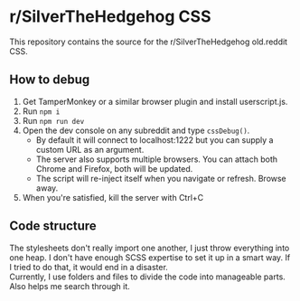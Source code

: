 # r/SilverTheHedgehog CSS
This repository contains the source for the r/SilverTheHedgehog old.reddit CSS.  

## How to debug
1) Get TamperMonkey or a similar browser plugin and install userscript.js.  
2) Run `npm i`  
3) Run `npm run dev`  
4) Open the dev console on any subreddit and type `cssDebug()`.  
    - By default it will connect to localhost:1222 but you can supply a custom URL as an argument.  
    - The server also supports multiple browsers. You can attach both Chrome and Firefox, both will be updated.  
    - The script will re-inject itself when you navigate or refresh. Browse away.  
5) When you're satisfied, kill the server with Ctrl+C  

## Code structure
The stylesheets don't really import one another, I just throw everything into one heap. I don't have enough SCSS expertise to set it up in a smart way. If I tried to do that, it would end in a disaster.  
Currently, I use folders and files to divide the code into manageable parts. Also helps me search through it.  